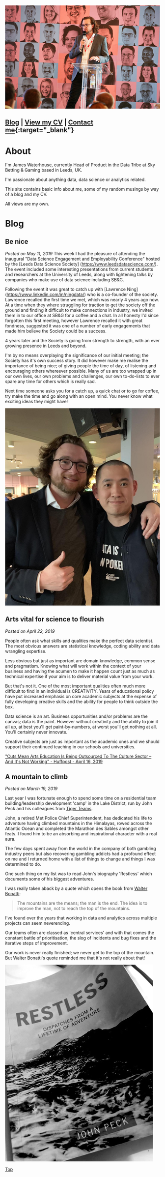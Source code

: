 ![jw image](/images/jw.png)

## [**Blog**](#blog) | [**View my CV**](/cv/james-waterhouse-cv.md) | [**Contact me**](https://goo.gl/forms/29H2pMdQbx4YFI613){:target="_blank"}



# About
I'm James Waterhouse, currently Head of Product in the Data Tribe at Sky Betting & Gaming based in Leeds, UK.

I'm passionate about anything data, data science or analytics related.

This site contains basic info about me, some of my random musings by way of a blog and my CV.

All views are my own.

# Blog
## Be nice
_Posted on May 11, 2019_
This week I had the pleasure of attending the inaugural "Data Science Engagement and Employability Conference" hosted by the [Leeds Data Science Society] (https://www.leedsdatascience.com/).  The event included some interesting presentations from current students and researchers at the University of Leeds, along with lightening talks by companies who make use of data science including SB&G.

Following the event it was great to catch up with [Lawrence Ning] (https://www.linkedin.com/in/ningdata/) who is a co-founder of the society.  Lawrence recalled the first time we met, which was nearly 4 years ago now.  At a time when they where struggling for traction to get the society off the ground and finding it difficult to make connections in industry, we invited them in to our office at SB&G for a coffee and a chat.  In all honesty I'd since forgotten this first meeting, however Lawrence recalled it with great fondness, suggested it was one of a number of early engagements that made him believe the Society could be a success.

4 years later and the Society is going from strength to strength, with an ever growing presence in Leeds and beyond.

I'm by no means overplaying the significance of our initial meeting; the Society has it's own success story.  It did however make me realise the importance of being nice; of giving people the time of day, of listening and encouraging others whereever possible.  Many of us are too wrapped up in our own lives, our own problems and challenges, our own to-do-lists to ever spare any time for others which is really sad.

Next time someone asks you for a catch up, a quick chat or to go for coffee, try make the time and go along with an open mind.  You never know what exciting ideas they might have!

![lawrence](/images/lawrence.jpg)

## Arts vital for science to flourish
_Posted on April 22, 2019_

People often ask what skills and qualities make the perfect data scientist.  The most obvious answers are statistical knowledge, coding ability and data wrangling expertise.  

Less obvious but just as important are domain knowledge, common sense and pragmatism.  Knowing what will work within the context of your business and having the acumen to make it happen count just as much as technical expertise if your aim is to deliver material value from your work.

But that's not it.  One of the most important qualities often much more difficult to find in an individual is CREATIVITY.  Years of educational policy have put increased emphasis on core academic subjects at the expense of fully developing creative skills and the ability for people to think outside the box.

Data science is an art.  Business opportunities and/or problems are the canvas; data is the paint.  However without creativity and the ability to join it all up, at best you'll get paint-by-numbers, at worst you'll get nothing at all.  You'll certainly never innovate.

Creative subjects are just as important as the academic ones and we should support their continued teaching in our schools and universities.

["Cuts Mean Arts Education Is Being Outsourced To The Culture Sector – And It's Not Working" - Huffpost - April 16, 2019](https://www.huffingtonpost.co.uk/entry/the-government-is-outsourcing-education-arts-education_uk_5ca0eaaae4b0e4e4834dacb1)

## A mountain to climb
_Posted on March 19, 2019_

Last year I was fortunate enough to spend some time on a residential team building/leadership development 'camp' in the Lake District, run by John Peck and his colleagues from [Tiger Teams](http://www.tigerteams.co.uk/).

John, a retired Met Police Chief Superintendent, has dedicated his life to adventure having climbed mountains in the Himalayas, rowed across the Atlantic Ocean and completed the Marathon des Sables amongst other feats.  I found him to be an absorbing and inspirational character with a real aura.

The few days spent away from the world in the company of both gambling industry peers but also recovering gambling addicts had a profound effect on me and I returned home with a list of things to change and things I was determined to do.

One such thing on my list was to read John's biography 'Restless' which documents some of his biggest adventures.

I was really taken aback by a quote which opens the book from [Walter Bonatti](https://en.wikipedia.org/wiki/Walter_Bonatti):

> The mountains are the means; the man is the end.  The idea is to improve the man, not to reach the top of the mountains.

I've found over the years that working in data and analytics across multiple projects can seem neverending.  

Our teams often are classed as 'central services' and with that comes the constant battle of prioritisation, the slog of incidents and bug fixes and the iterative steps of improvement.

Our work is never really finished; we never get to the top of the mountain.  But Walter Bonatti's quote reminded me that it's not really about that!

![restless](/images/restless.jpg)

[Top](#about)
